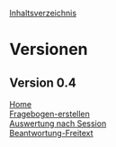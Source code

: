 [Inhaltsverzeichnis](/README.md)
# Versionen
## Version 0.4
[Home](/Tests/Tests%20-%20Ver.%200.4/Home.md)</br>
[Fragebogen-erstellen](/Tests/Tests%20-%20Ver.%200.4/Fragebogen-erstellen.md)</br>
[Auswertung nach Session](/Tests/Tests%20-%20Ver.%200.4/Auswertung-nach-Session.md)</br>
[Beantwortung-Freitext](/Tests/Tests%20-%20Ver.%200.4/Beantwortung-Freitext.md)</br>
